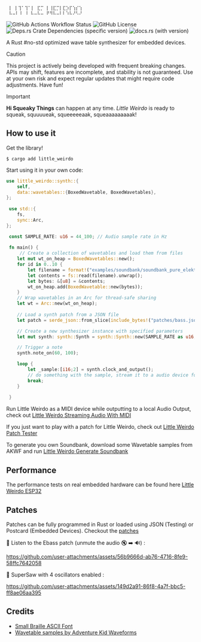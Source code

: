 ```
 ⡇ ⡇⢹⠁⢹⠁⡇ ⣏⡉ ⡇⢸⣏⡉⡇⣏⡱⡏⢱⡎⢱
 ⠧⠤⠇⠸ ⠸ ⠧⠤⠧⠤ ⠟⠻⠧⠤⠇⠇⠱⠧⠜⠣⠜
```
![GitHub Actions Workflow Status](https://img.shields.io/github/actions/workflow/status/hi-squeaky-things/little-weirdo/rust.yml?branch=main)
![GitHub License](https://img.shields.io/github/license/hi-squeaky-things/little-weirdo)
![Deps.rs Crate Dependencies (specific version)](https://img.shields.io/deps-rs/little_weirdo/0.1.0)
![docs.rs (with version)](https://img.shields.io/docsrs/little_weirdo/0.1.0?style=flat)


A Rust #no-std optimized wave table synthesizer for embedded devices.

> [!CAUTION]
> This project is actively being developed with frequent breaking changes. APIs may shift, features are incomplete, and stability is not guaranteed. Use at your own risk and expect regular updates that might require code adjustments. Have fun!

> [!IMPORTANT]
> **Hi Squeaky Things** can happen at any time. _Little Weirdo_ is ready to squeak, squuuueak, squeeeeeaak, squeaaaaaaaaak!

## How to use it

Get the library!
```
$ cargo add little_weirdo
```

Start using it in your own code:

``` rust
use little_weirdo::synth::{
    self,
    data::wavetables::{BoxedWavetable, BoxedWavetables},
};
 
 use std::{
    fs,
    sync::Arc,
};

 const SAMPLE_RATE: u16 = 44_100; // Audio sample rate in Hz
 
 fn main() {
     // Create a collection of wavetables and load them from files
    let mut wt_on_heap = BoxedWavetables::new();
    for id in 0..10 {
        let filename = format!("examples/soundbank/soundbank_pure_elektro/src/wav{}.raw", id);
        let contents = fs::read(filename).unwrap();
        let bytes: &[u8] = &contents;
        wt_on_heap.add(BoxedWavetable::new(bytes));
    }
    // Wrap wavetables in an Arc for thread-safe sharing
    let wt = Arc::new(wt_on_heap);
    
    // Load a synth patch from a JSON file
    let patch = serde_json::from_slice(include_bytes!("patches/bass.json")).unwrap();

    // Create a new synthesizer instance with specified parameters
    let mut synth: synth::Synth = synth::Synth::new(SAMPLE_RATE as u16, &patch, Arc::clone(&wt));

    // Trigger a note
    synth.note_on(60, 100);

    loop {
        let _sample:[i16;2] = synth.clock_and_output();
        // do something with the sample, stream it to a audio device for example
        break;
    }
    
 }
```

Run Little Weirdo as a MIDI device while outputting to a local Audio Output, check out [Little Weirdo Streaming Audio With MIDI](examples/little_weirdo_streaming_audio_with_midi.rs)

If you just want to play with a patch for Little Weirdo, check out [Little Weirdo Patch Tester](examples/little_weirdo_patch_tester.rs)

To generate you own Soundbank, download some Wavetable samples from AKWF and run [Little Weirdo Generate Soundbank](examples/little_weirdo_generate_soundbanks.rs)

## Performance

The performance tests on real embedded hardware can be found here [Little Weirdo ESP32](https://github.com/hi-squeaky-things/little-weirdo-esp32)

## Patches

Patches can be fully programmed in Rust or loaded using JSON (Testing) or Postcard (Embedded Devices).  Checkout the [patches](examples/patches/)

🎹 Listen to the Ebass patch (unmute the audio 🔇 ➡️ 🔊) :

https://github.com/user-attachments/assets/56b9666d-ab76-4716-8fe9-58ffc7642058

🎹 SuperSaw with 4 oscillators enabled :

https://github.com/user-attachments/assets/149d2a91-86f8-4a7f-bbc5-ff8ae06aa395

## Credits

- [Small Braille ASCII Font](https://patorjk.com/software/taag/#p=display&f=Small+Braille&t=LITTLE+WEIRDO&x=rainbow1&v=1&h=1&w=80&we=false)
- [Wavetable samples by Adventure Kid Waveforms ](https://github.com/KristofferKarlAxelEkstrand/AKWF-FREE)
